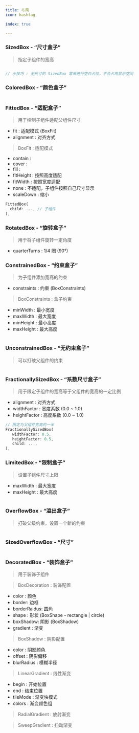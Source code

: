 ```yaml
---
title: 布局
icon: hashtag

index: true

---
```


<!-- more -->

### SizedBox - “尺寸盒子”
> 指定子组件的宽高

```dart

// 小技巧 : 无尺寸的 SizedBox 常来进行空白占位，不会占用显示空间
```

### ColoredBox - “颜色盒子”

```dart

```

### FittedBox - “适配盒子”
> 用于控制子组件适配父组件尺寸

- fit : 适配模式 (BoxFit)
- alignment : 对齐方式

> BoxFit : 适配模式

- contain :
- cover :
- fill : 
- fitHeight : 按照高度适配
- fitWidth : 按照宽度适配
- none : 不适配，子组件按照自己尺寸显示
- scaleDown : 缩小

```dart
FittedBox(
  child: ..., // 子组件
),
```

### RotatedBox - “旋转盒子”
> 用于将子组件旋转一定角度

- quarterTurns : 1/4 圈 (90°)

### ConstrainedBox - “约束盒子”
> 为子组件添加宽高的约束

- constraints : 约束 (BoxConstraints)

> BoxConstraints : 盒子约束

- minWidth : 最小宽度
- maxWidth : 最大宽度
- minHeight : 最小高度
- maxHeight : 最大高度

```dart

```

### UnconstrainedBox - “无约束盒子”
> 可以打破父组件的约束

```dart

```

### FractionallySizedBox - “系数尺寸盒子”
> 用于限定子组件的宽高等于父组件的宽高的一定比例

- alignment : 对齐方式
- widthFactor : 宽度系数 (0.0 ~ 1.0)
- heightFactor : 高度系数 (0.0 ~ 1.0)

```dart
// 限定为父组件宽高的一半
FractionallySizedBox(
   widthFactor: 0.5,
   heightFactor: 0.5,
   child: ...,
),
```

### LimitedBox - “限制盒子”
> 设置子组件尺寸上限

- maxWidth : 最大宽度
- maxHeight : 最大高度

```dart

```

### OverflowBox - “溢出盒子”
> 打破父级约束，设置一个新的约束

```dart

```


### SizedOverflowBox - “尺寸”
> 

```dart

```

### DecoratedBox - “装饰盒子”
> 用于装饰子组件

> BoxDecoration : 装饰配置

- color : 颜色
- border: 边框
- borderRaidus: 圆角
- shape : 形状 (BoxShape - rectangle | circle)
- boxShadow: 阴影 (BoxShadow)
- gradient : 渐变

> BoxShadow : 阴影配置

- color : 阴影颜色
- offset : 阴影偏移
- blurRadius : 模糊半径

> LinearGradient : 线性渐变

- begin : 开始位置
- end : 结束位置
- tileMode : 渐变块模式
- colors : 渐变颜色组

> RadialGradient : 放射渐变

> SweepGradient : 扫动渐变
